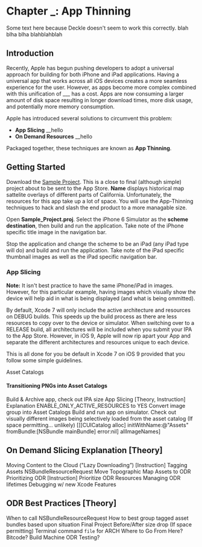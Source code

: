 # Chapter _: App Thinning

Some text here because Deckle doesn't seem to work this correctly. blah blha blha blahblahblah


## Introduction

Recently, Apple has begun pushing developers to adopt a universal approach for building for both iPhone and iPad applications. Having a universal app that works across all iOS devices creates a more seamless experience for the user. However, as apps become more complex combined with this unification of ___ has a cost. Apps are now consuming a larger amount of disk space resulting in longer download times, more disk usage, and potentially more memory consumption.  

Apple has introduced several solutions to circumvent this problem: 
- **App Slicing** __hello
- **On Demand Resources** __hello 

Packaged together, these techniques are known as **App Thinning**.

## Getting Started

Download the <a href="">Sample Project</a>. This is a close to final (although simple) project about to be sent to the App Store. __Name__ displays historical map sattelite overlays of different parts of California. Unfortunately, the resources for this app take up a lot of space. You will use the App-Thinning techniques to hack and slash the end product to a more managable size.

Open __Sample_Project.proj__. Select the iPhone 6 Simulator as the **scheme destination**, then build and run the application. Take note of the iPhone specific title image in the navigation bar.  

Stop the application and change the scheme to be an iPad (any iPad type will do) and build and run the application. Take note of the iPad specific thumbnail images as well as the iPad specific navigation bar.

### App Slicing

**Note:**  It isn't best practice to have the same iPhone/iPad in images. However, for this particular example, having images which visually show the device will help aid in what is being displayed (and what is being ommitted).

By default, Xcode 7 will only include the active architecture and resources on DEBUG builds. This speeds up the build process as there are less resources to copy over to the device or simulator. When switching over to a RELEASE build, all architectures will be included when you submit your IPA to the App Store. However, in iOS 9, Apple will now rip apart your App and separate the different architectures and resources unique to each device.

This is all done for you be default in Xcode 7 on iOS 9 provided that you follow some simple guidelines.


Asset Catalogs

#### Transitioning PNGs into Asset Catalogs


Build & Archive app, check out IPA size App Slicing [Theory, Instruction]
Explanation
ENABLE_ONLY_ACTIVE_RESOURCES to YES
Convert image group into Asset Catalogs
Build and run app on simulator. Check out visually different images being selectively loaded from the asset catalog
(If space permitting... unlikely) [[[CUICatalog alloc] initWithName:@"Assets" fromBundle:[NSBundle mainBundle] error:nil] allImageNames]

## On Demand Slicing Explanation [Theory]

Moving Content to the Cloud ("Lazy Downloading”) [Instruction] Tagging Assets
NSBundleResourceRequest
Move Topographic Map Assets to ODR Prioritizing ODR [Instruction]
Prioritize ODR Resources Managing ODR lifetimes Debugging w/ new Xcode Features


## ODR Best Practices [Theory]

When to call NSBundleResourceRequest
How to best group tagged asset bundles based upon situation
Final Project
Before/After size drop
(If space permitting) Terminal command `file` for ARCH
Where to Go From Here? Bitcode?
Build Machine ODR Testing? 